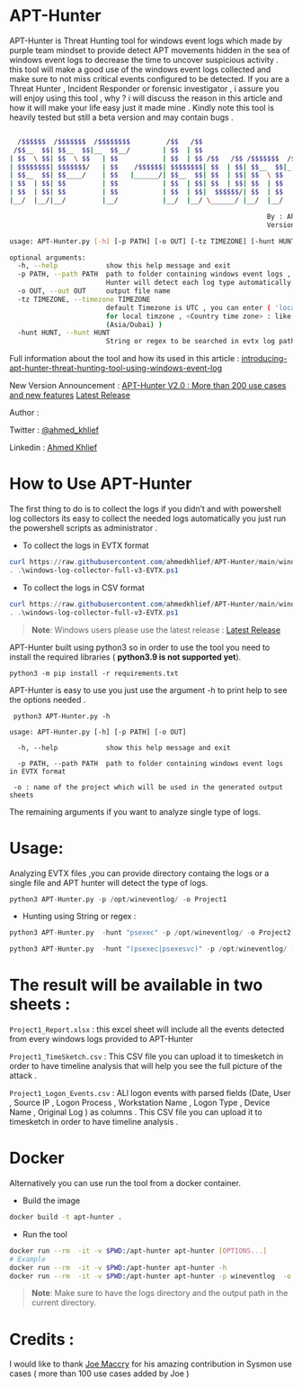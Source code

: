 # APT-Hunter
APT-Hunter is Threat Hunting tool for windows event logs which made by purple team mindset to provide detect APT movements hidden in the sea of windows event logs to decrease the time to uncover suspicious activity . this tool will make a good use of the windows event logs collected and make sure to not miss critical events configured to be detected. If you are a Threat Hunter , Incident Responder or forensic investigator , i assure you will enjoy using this tool , why ? i will discuss the reason in this article and how it will make your life easy just it made mine . Kindly note this tool is heavily tested but still a beta version and may contain bugs .

```bash

  /$$$$$$  /$$$$$$$  /$$$$$$$$         /$$   /$$                       /$$
 /$$__  $$| $$__  $$|__  $$__/        | $$  | $$                      | $$
| $$  \ $$| $$  \ $$   | $$           | $$  | $$ /$$   /$$ /$$$$$$$  /$$$$$$    /$$$$$$   /$$$$$$
| $$$$$$$$| $$$$$$$/   | $$    /$$$$$$| $$$$$$$$| $$  | $$| $$__  $$|_  $$_/   /$$__  $$ /$$__  $$
| $$__  $$| $$____/    | $$   |______/| $$__  $$| $$  | $$| $$  \ $$  | $$    | $$$$$$$$| $$  \__/
| $$  | $$| $$         | $$           | $$  | $$| $$  | $$| $$  | $$  | $$ /$$| $$_____/| $$
| $$  | $$| $$         | $$           | $$  | $$|  $$$$$$/| $$  | $$  |  $$$$/|  $$$$$$$| $$
|__/  |__/|__/         |__/           |__/  |__/ \______/ |__/  |__/   \___/   \_______/|__/

                                                                By : Ahmed Khlief , @ahmed_khlief
                                                                Version : 2.0

usage: APT-Hunter.py [-h] [-p PATH] [-o OUT] [-tz TIMEZONE] [-hunt HUNT]

optional arguments:
  -h, --help            show this help message and exit
  -p PATH, --path PATH  path to folder containing windows event logs , APT-
                        Hunter will detect each log type automatically
  -o OUT, --out OUT     output file name
  -tz TIMEZONE, --timezone TIMEZONE
                        default Timezone is UTC , you can enter ( 'local' :
                        for local timzone , <Country time zone> : like
                        (Asia/Dubai) )
  -hunt HUNT, --hunt HUNT
                        String or regex to be searched in evtx log path

```
Full information about the tool and how its used in this article : [introducing-apt-hunter-threat-hunting-tool-using-windows-event-log](https://shells.systems/introducing-apt-hunter-threat-hunting-tool-via-windows-event-log/)

New Version Announcement : [APT-Hunter V2.0 : More than 200 use cases and new features](https://shells.systems/apt-hunter-v2-0-more-than-200-use-cases-and-new-features/)
[Latest Release](https://github.com/ahmedkhlief/APT-Hunter/releases/tag/V2.0-Beta)

Author :

Twitter : [@ahmed_khlief](https://twitter.com/ahmed_khlief)

Linkedin : [Ahmed Khlief](https://www.linkedin.com/in/ahmed-khlief-499321a7)

# How to Use APT-Hunter

The first thing to do is to collect the logs if you didn’t and with powershell log collectors its easy to collect the needed logs automatically you just run the powershell scripts as administrator .

- To collect the logs in EVTX format
```powershell
curl https://raw.githubusercontent.com/ahmedkhlief/APT-Hunter/main/windows-log-collector-full-v3-EVTX.ps1 -o windows-log-collector-full-v3-EVTX.ps1
. .\windows-log-collector-full-v3-EVTX.ps1
```

- To collect the logs in CSV format
```powershell
curl https://raw.githubusercontent.com/ahmedkhlief/APT-Hunter/main/windows-log-collector-full-v3-CSV.ps1 -o windows-log-collector-full-v3-CSV.ps1
. .\windows-log-collector-full-v3-EVTX.ps1
```
> **Note**: Windows users please use the latest release : [Latest Release](https://github.com/ahmedkhlief/APT-Hunter/releases)

APT-Hunter built using python3 so in order to use the tool you need to install the required libraries ( **python3.9 is not supported yet**).

`python3 -m pip install -r requirements.txt`

APT-Hunter is easy to use you just use the argument -h to print help to see the options needed .

` python3 APT-Hunter.py -h`

`usage: APT-Hunter.py [-h] [-p PATH] [-o OUT] `

`  -h, --help            show this help message and exit`

`  -p PATH, --path PATH  path to folder containing windows event logs in EVTX format`

` -o : name of the project which will be used in the generated output sheets`


The remaining arguments if you want to analyze single type of logs.

# Usage:

Analyzing EVTX files ,you can provide directory containg the logs or a single file and APT hunter will detect the type of logs.

```python
python3 APT-Hunter.py -p /opt/wineventlog/ -o Project1
```
- Hunting using String or regex :

```python
python3 APT-Hunter.py  -hunt "psexec" -p /opt/wineventlog/ -o Project2`

python3 APT-Hunter.py  -hunt "(psexec|psexesvc)" -p /opt/wineventlog/ -o Project2`
```
# The result will be available in two sheets :

`Project1_Report.xlsx` : this excel sheet will include all the events detected from every windows logs provided to APT-Hunter

`Project1_TimeSketch.csv` : This CSV file you can upload it to timesketch in order to have timeline analysis that will help you see the full picture of the attack .

`Project1_Logon_Events.csv` : ALl logon events with parsed fields (Date, User , Source IP , Logon Process , Workstation Name , Logon Type , Device Name , Original Log ) as columns . This CSV file you can upload it to timesketch in order to have timeline analysis .
# Docker
Alternatively you can use run the tool from a docker container.
- Build the image
```bash
docker build -t apt-hunter .
```
- Run the tool
```bash
docker run --rm  -it -v $PWD:/apt-hunter apt-hunter [OPTIONS...]
# Example
docker run --rm  -it -v $PWD:/apt-hunter apt-hunter -h
docker run --rm  -it -v $PWD:/apt-hunter apt-hunter -p wineventlog  -o Project2
``` 
> **Note**: Make sure to have the logs directory and the output path in the current directory. 
# Credits :

I would like to thank [Joe Maccry](https://www.linkedin.com/in/joemccray/) for his amazing contribution in Sysmon use cases ( more than 100 use cases added by Joe )
